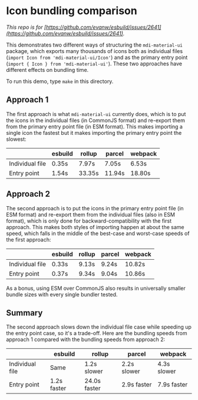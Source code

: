 # Icon bundling comparison

_This repo is for [https://github.com/evanw/esbuild/issues/2641](https://github.com/evanw/esbuild/issues/2641)._

This demonstrates two different ways of structuring the `mdi-material-ui` package, which exports many thousands of icons both as individual files (`import Icon from 'mdi-material-ui/Icon'`) and as the primary entry point (`import { Icon } from 'mdi-material-ui'`). These two approaches have different effects on bundling time.

To run this demo, type `make` in this directory.

## Approach 1

The first approach is what `mdi-material-ui` currently does, which is to put the icons in the individual files (in CommonJS format) and re-export them from the primary entry point file (in ESM format). This makes importing a single icon the fastest but it makes importing the primary entry point the slowest:

|                 | esbuild | rollup | parcel | webpack |
|-----------------|---------|--------|--------|---------|
| Individual file | 0.35s   | 7.97s  | 7.05s  | 6.53s   |
| Entry point     | 1.54s   | 33.35s | 11.94s | 18.80s  |

## Approach 2

The second approach is to put the icons in the primary entry point file (in ESM format) and re-export them from the individual files (also in ESM format), which is only done for backward-compatibility with the first approach. This makes both styles of importing happen at about the same speed, which falls in the middle of the best-case and worst-case speeds of the first approach:

|                 | esbuild | rollup | parcel | webpack |
|-----------------|---------|--------|--------|---------|
| Individual file | 0.33s   | 9.13s  | 9.24s  | 10.82s  |
| Entry point     | 0.37s   | 9.34s  | 9.04s  | 10.86s  |

As a bonus, using ESM over CommonJS also results in universally smaller bundle sizes with every single bundler tested.

## Summary

The second approach slows down the individual file case while speeding up the entry point case, so it's a trade-off. Here are the bundling speeds from approach 1 compared with the bundling speeds from approach 2:

|                 | esbuild     | rollup       | parcel      | webpack     |
|-----------------|-------------|--------------|-------------|-------------|
| Individual file | Same        | 1.2s slower  | 2.2s slower | 4.3s slower |
| Entry point     | 1.2s faster | 24.0s faster | 2.9s faster | 7.9s faster |
